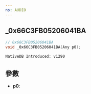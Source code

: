 ```yaml
---
ns: AUDIO
---
```

## _0x66C3FB05206041BA

```c
// 0x66C3FB05206041BA
void _0x66C3FB05206041BA(Any p0);
```

```
NativeDB Introduced: v1290
```

## 參數
* **p0**:
